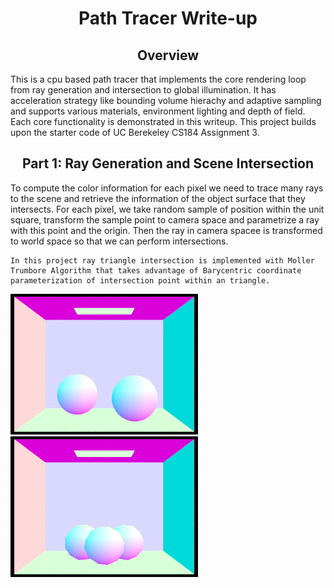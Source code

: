 <meta http-equiv="content-type" content="text/html; charset=utf-8" />
<link rel="stylesheet" type="text/css" href="style.css" media="screen" />
<h1 align="middle">Path Tracer Write-up</h1>

  <h2 align="middle">Overview</h2>
   This is a cpu based path tracer that implements the core rendering loop from ray generation and intersection to global illumination. It has acceleration strategy like bounding volume hierachy and adaptive sampling and supports various materials, environment lighting and depth of field. Each core functionality is demonstrated in this writeup. This project builds upon the starter code of UC Berekeley CS184 Assignment 3.     
   
  <h2 align="middle">Part 1: Ray Generation and Scene Intersection</h2>
    To compute the color information for each pixel we need to trace many rays to the scene and retrieve the information of the object surface that they intersects. For each pixel, we take random sample of position within the unit square, transform the sample point to camera space and parametrize a ray with this point and the origin. Then the ray in camera spacee is transformed to world space so that we can perform intersections.
    
    In this project ray triangle intersection is implemented with Moller Trumbore Algorithm that takes advantage of Barycentric coordinate parameterization of intersection point within an triangle. 
    
  <div class="row">
    <img src="images/ray/CBsphere_n.png" width="300px" />
    <img src="images/ray/CBgem_n.png" width="300px" />
  </div>
